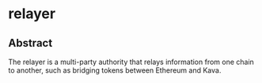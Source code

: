 # relayer

## Abstract

The relayer is a multi-party authority that relays information from one chain
to another, such as bridging tokens between Ethereum and Kava.
